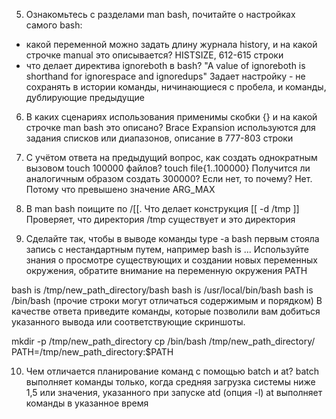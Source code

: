 5. Ознакомьтесь с разделами man bash, почитайте о настройках самого bash:
 - какой переменной можно задать длину журнала history, и на какой строчке manual это описывается?
HISTSIZE, 612-615 строки
 - что делает директива ignoreboth в bash?
"A  value  of  ignoreboth is shorthand for ignorespace and ignoredups" 
Задает настройку - не сохранять в истории команды, ничинающиеся с пробела, и команды, дублирующие предыдущие  

6. В каких сценариях использования применимы скобки {} и на какой строчке man bash это описано?
Brace Expansion используются для задания списков или диапазонов, описание в 777-803 строки

7. С учётом ответа на предыдущий вопрос, как создать однократным вызовом touch 100000 файлов? 
touch file{1..100000}
Получится ли аналогичным образом создать 300000? Если нет, то почему?
Нет. Потому что превышено значение ARG_MAX

8. В man bash поищите по /\[\[. Что делает конструкция [[ -d /tmp ]]
Проверяет, что директория /tmp существует и это директория

9. Сделайте так, чтобы в выводе команды type -a bash первым стояла запись с нестандартным путем, например bash is ... Используйте знания о просмотре существующих и создании новых переменных окружения, обратите внимание на переменную окружения PATH

bash is /tmp/new_path_directory/bash
bash is /usr/local/bin/bash
bash is /bin/bash
(прочие строки могут отличаться содержимым и порядком) В качестве ответа приведите команды, которые позволили вам добиться указанного вывода или соответствующие скриншоты.

mkdir -p /tmp/new_path_directory
cp /bin/bash /tmp/new_path_directory/
PATH=/tmp/new_path_directory:$PATH

10. Чем отличается планирование команд с помощью batch и at?
batch выполняет команды только, когда средняя загрузка системы ниже 1,5 или значения, указанного при запуске atd (опция -l)
at выполняет команды в указанное время
